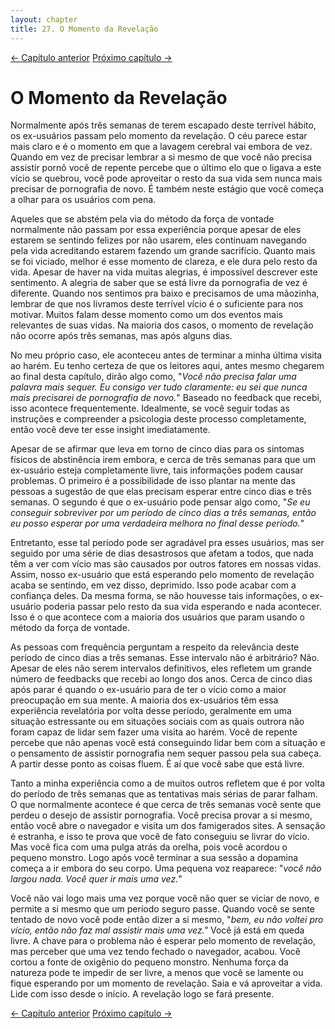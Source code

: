 ```yaml
---
layout: chapter
title: 27. O Momento da Revelação 
---
```


<div class="pagination-selector">
<a href="26-devo-evitar-situacoes-tentadoras.html" class="chapter-btn">&larr; Capítulo anterior</a>
<a href="28-a-ultima-visita.html" class="chapter-btn">Próximo capítulo &#8594;</a>
</div>

# O Momento da Revelação

Normalmente após três semanas de terem escapado deste terrível hábito, os ex-usuários passam pelo momento da revelação. O céu parece estar mais claro e é o momento em que a lavagem cerebral vai embora de vez. Quando em vez de precisar lembrar a si mesmo de que você não precisa assistir pornô você de repente percebe que o último elo que o ligava a este vício se quebrou, você pode aproveitar o resto da sua vida sem nunca mais precisar de pornografia de novo. É também neste estágio que você começa a olhar para os usuários com pena.

Aqueles que se abstém pela via do método da força de vontade normalmente não passam por essa experiência porque apesar de eles estarem se sentindo felizes por não usarem, eles continuam navegando pela vida acreditando estarem fazendo um grande sacrifício. Quanto mais se foi viciado, melhor é esse momento de clareza, e ele dura pelo resto da vida. Apesar de haver na vida muitas alegrias, é impossível descrever este sentimento. A alegria de saber que se está livre da pornografia de vez é diferente. Quando nos sentimos pra baixo e precisamos de uma mãozinha, lembrar de que nos livramos deste terrível vício é o suficiente para nos motivar. Muitos falam desse momento como um dos eventos mais relevantes de suas vidas. Na maioria dos casos, o momento de revelação não ocorre após três semanas, mas após alguns dias.

No meu próprio caso, ele aconteceu antes de terminar a minha última visita ao harém. Eu tenho certeza de que os leitores aqui, antes mesmo chegarem ao final desta capítulo, dirão algo como, "*Você não precisa falar uma palavra mais sequer. Eu consigo ver tudo claramente: eu sei que nunca mais precisarei de pornografia de novo.*" Baseado no feedback que recebi, isso acontece frequentemente. Idealmente, se você seguir todas as instruções e compreender a psicologia deste processo completamente, então você deve ter esse insight imediatamente.

Apesar de se afirmar que leva em torno de cinco dias para os sintomas físicos de abstinência irem embora, e cerca de três semanas para que um ex-usuário esteja completamente livre, tais informações podem causar problemas. O primeiro é a possibilidade de isso plantar na mente das pessoas a sugestão de que elas precisam esperar entre cinco dias e três semanas. O segundo é que o ex-usuário pode pensar algo como, "*Se eu conseguir sobreviver por um período de cinco dias a três semanas, então eu posso esperar por uma verdadeira melhora no final desse período.*"

Entretanto, esse tal período pode ser agradável pra esses usuários, mas ser seguido por uma série de dias desastrosos que afetam a todos, que nada têm a ver com vício mas são causados por outros fatores em nossas vidas. Assim, nosso ex-usuário que está esperando pelo momento de revelação acaba se sentindo, em vez disso, deprimido. Isso pode acabar com a confiança deles. Da mesma forma, se não houvesse tais informações, o ex-usuário poderia passar pelo resto da sua vida esperando e nada acontecer. Isso é o que acontece com a maioria dos usuários que param usando o método da força de vontade.

As pessoas com frequência perguntam a respeito da relevância deste período de cinco dias a três semanas. Esse intervalo não é arbitrário? Não. Apesar de eles não serem intervalos definitivos, eles refletem um grande número de feedbacks que recebi ao longo dos anos. Cerca de cinco dias após parar é quando o ex-usuário para de ter o vício como a maior preocupação em sua mente. A maioria dos ex-usuários têm essa experiência revelatória por volta desse período, geralmente em uma situação estressante ou em situações sociais com as quais outrora não foram capaz de lidar sem fazer uma visita ao harém. Você de repente percebe que não apenas você está conseguindo lidar bem com a situação e o pensamento de assistir pornografia nem sequer passou pela sua cabeça. A partir desse ponto as coisas fluem. É aí que você sabe que está livre.

Tanto a minha experiência como a de muitos outros refletem que é por volta do período de três semanas que as tentativas mais sérias de parar falham. O que normalmente acontece é que cerca de três semanas você sente que perdeu o desejo de assistir pornografia. Você precisa provar a si mesmo, então você abre o navegador e visita um dos famigerados sites. A sensação é estranha, e isso te prova que você de fato conseguiu se livrar do vício. Mas você fica com uma pulga atrás da orelha, pois você acordou o pequeno monstro. Logo após você terminar a sua sessão a dopamina começa a ir embora do seu corpo. Uma pequena voz reaparece: "*você não largou nada. Você quer ir mais uma vez.*"

Você não vai logo mais uma vez porque você não quer se viciar de novo, e permite a si mesmo que um período seguro passe. Quando você se sente tentado de novo você pode então dizer a si mesmo, "*bem, eu não voltei pro vício, então não faz mal assistir mais uma vez."* Você já está em queda livre. A chave para o problema não é esperar pelo momento de revelação, mas perceber que uma vez tendo fechado o navegador, acabou. Você cortou a fonte de oxigênio do pequeno monstro. Nenhuma força da natureza pode te impedir de ser livre, a menos que você se lamente ou fique esperando por um momento de revelação. Saia e vá aproveitar a vida. Lide com isso desde o início. A revelação logo se fará presente.

<div class="pagination-selector">
<a href="26-devo-evitar-situacoes-tentadoras.html" class="chapter-btn">&larr; Capítulo anterior</a>
<a href="28-a-ultima-visita.html" class="chapter-btn">Próximo capítulo &#8594;</a>
</div>

